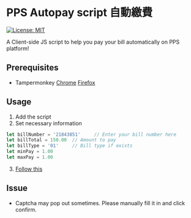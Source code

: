 # PPS Autopay script 自動繳費
[![License: MIT](https://img.shields.io/badge/License-MIT-yellow.svg)](https://opensource.org/licenses/MIT)

A Client-side JS script to help you pay your bill automatically on PPS platform!

## Prerequisites
- Tampermonkey
[Chrome](https://chrome.google.com/webstore/detail/tampermonkey/dhdgffkkebhmkfjojejmpbldmpobfkfo?hl=en)
[Firefox](https://addons.mozilla.org/en-US/firefox/addon/tampermonkey/)

## Usage

1. Add the script
2. Set necessary information
```js
let billNumber = '21843851'     // Enter your bill number here
let billTotal = 150.00  // Amount to pay
let billType = '01'     // Bill type if exists
let minPay = 1.00
let maxPay = 1.00
```
3. [Follow this](https://imgur.com/gallery/ZKYIp9a)

## Issue
- Captcha may pop out sometimes. Please manually fill it in and click confirm.